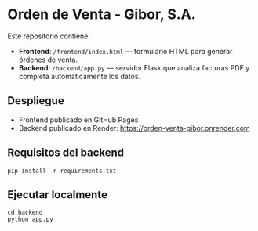 # Orden de Venta - Gibor, S.A.

Este repositorio contiene:

- **Frontend**: `/frontend/index.html` — formulario HTML para generar órdenes de venta.
- **Backend**: `/backend/app.py` — servidor Flask que analiza facturas PDF y completa automáticamente los datos.

## Despliegue

- Frontend publicado en GitHub Pages
- Backend publicado en Render: https://orden-venta-gibor.onrender.com

## Requisitos del backend

```
pip install -r requirements.txt
```

## Ejecutar localmente

```
cd backend
python app.py
```
